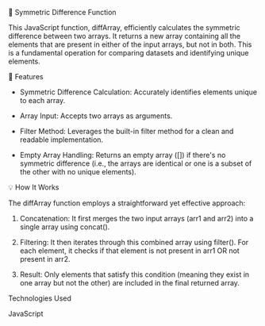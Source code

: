 🤝 Symmetric Difference Function

This JavaScript function, diffArray, efficiently calculates the symmetric difference between two arrays. It returns a new array containing all the elements that are present in either of the input arrays, but not in both. This is a fundamental operation for comparing datasets and identifying unique elements.

🚀 Features

- Symmetric Difference Calculation: Accurately identifies elements unique to each array.

- Array Input: Accepts two arrays as arguments.

- Filter Method: Leverages the built-in filter method for a clean and readable implementation.

- Empty Array Handling: Returns an empty array ([]) if there's no symmetric difference (i.e., the arrays are identical or one is a subset of the other with no unique elements).

💡 How It Works

The diffArray function employs a straightforward yet effective approach:

1. Concatenation: It first merges the two input arrays (arr1 and arr2) into a single array using concat().

2. Filtering: It then iterates through this combined array using filter(). For each element, it checks if that element is not present in arr1 OR not present in arr2.

3. Result: Only elements that satisfy this condition (meaning they exist in one array but not the other) are included in the final returned array.

Technologies Used

JavaScript
